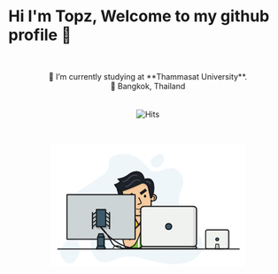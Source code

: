 
# Hi I'm Topz, Welcome to my github profile 🐯

<br>
<p align="center">
🎒 I’m currently studying at **Thammasat University**.<br>
📍 Bangkok, Thailand <br><br><br>
<img src="https://hitcounter.pythonanywhere.com/count/tag.svg?url=www.example.com" alt="Hits">
<br>
</p>
 
<br>

<!--![pgm](https://github.com/toptapznt/toptapznt/blob/master/image_processing20191003-32373-1qew5cu.gif "Logo Title Text 1")-->

<p align="center">
  <img width="70%" height="50%" src="https://github.com/toptapznt/toptapznt/blob/master/img/senior-front-end-developer-openings.gif">
</p>

<!--
**toptapznt/toptapznt** is a ✨ _special_ ✨ repository because its `README.md` (this file) appears on your GitHub profile.

Here are some ideas to get you started:

- 🔭 I’m currently working on ...
- 🌱 I’m currently learning ...
- 👯 I’m looking to collaborate on ...
- 🤔 I’m looking for help with ...
- 💬 Ask me about ...
- 📫 How to reach me: ...
- 😄 Pronouns: ...
- ⚡ Fun fact: ...
-->

